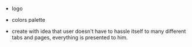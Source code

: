 - logo
- colors palette

- create with idea that user doesn't have to hassle itself to many different tabs and pages, everything is presented to him. 
